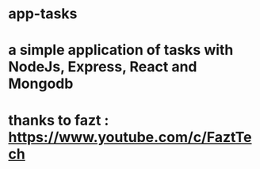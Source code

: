 # app-tasks
# a simple application of tasks with NodeJs, Express, React and Mongodb
#  thanks to fazt :  https://www.youtube.com/c/FaztTech
